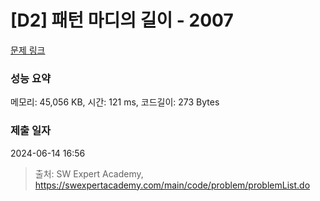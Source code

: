 # [D2] 패턴 마디의 길이 - 2007 

[문제 링크](https://swexpertacademy.com/main/code/problem/problemDetail.do?contestProbId=AV5P1kNKAl8DFAUq) 

### 성능 요약

메모리: 45,056 KB, 시간: 121 ms, 코드길이: 273 Bytes

### 제출 일자

2024-06-14 16:56



> 출처: SW Expert Academy, https://swexpertacademy.com/main/code/problem/problemList.do